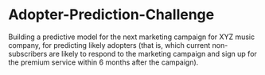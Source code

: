 # Adopter-Prediction-Challenge
Building a predictive model for the next marketing campaign for XYZ music company, for predicting likely adopters (that is, which current non-subscribers are likely to respond to the marketing campaign and sign up for the premium service within 6 months after the campaign).
